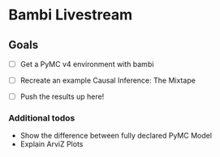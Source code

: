 # Bambi Livestream
## Goals
- [ ] Get a PyMC v4 environment with bambi
- [ ] Recreate an example Causal Inference: The Mixtape
- [ ] Push the results up here!


### Additional todos
* Show the difference between fully declared PyMC Model
* Explain ArviZ Plots
